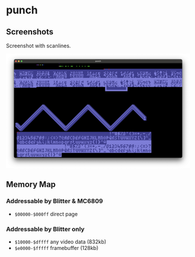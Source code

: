 # punch

## Screenshots

Screenshot with scanlines.

![punch](./docs/20231115_screenshot.png)

## Memory Map

### Addressable by Blitter & MC6809

* ```$00000-$000ff``` direct page

### Addressable by Blitter only

* ```$10000-$dffff``` any video data (832kb)
* ```$e0000-$fffff``` framebuffer (128kb)

